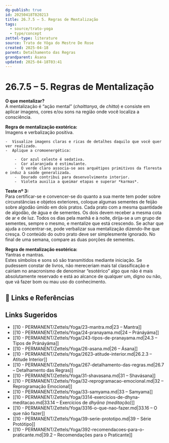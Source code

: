 ```yaml
---
dg-publish: true
id: 20250418T020213
title: 26.7.5 – 5. Regras de Mentalização
tags:
  - source/trato-yoga
  - type/concept
zettel-type: literature
source: Trato de Yôga do Mestre De Rose
created: 2025-04-18
parent: Detalhamento das Regras
grandparent: Ásana
updated: 2025-04-18T03:41
---
```


# 26.7.5 – 5. Regras de Mentalização

**O que mentalizar?**  
A mentalização é “ação mental” (*chaittanya*, de *chitta*) e consiste em aplicar imagens, cores e/ou sons na região onde você localiza a consciência.

**Regra de mentalização exotérica:**  
Imagens e verbalização positiva.  

    -  Visualize imagens claras e ricas de detalhes daquilo que você quer ver realizado.
    -  Aplique a cromoenergética:
    
        -  Cor azul celeste é sedativa.
        -  Cor alaranjada é estimulante.
        -  O verde claro associa-se aos arquétipos primitivos da floresta e induz à saúde generalizada.
        -  Dourado contribui para desenvolvimento interior.
        -  Violeta auxilia a queimar etapas e superar *karmas*.
    

**Teste nº 3:**  
Para certificar-se e convencer-se do quanto a sua mente tem poder sobre circunstâncias e objetos exteriores, coloque algumas sementes de feijão sobre algodão úmido em dois pratos. Cada prato com a mesma quantidade de algodão, de água e de sementes. Os dois devem receber a mesma cota de ar e de luz. Todos os dias pela manhã e à noite, dirija-se a um grupo de sementes, sempre o mesmo, e mentalize que está crescendo. Se achar que ajuda a concentrar-se, pode verbalizar sua mentalização dizendo-lhe que cresça. O conteúdo do outro prato deve ser simplesmente ignorado. No final de uma semana, compare as duas porções de sementes.

**Regra de mentalização esotérica:**  
Yantras e mantras.  
Estes símbolos e sons só são transmitidos mediante iniciação. Se pudessem constar de livros, não mereceriam mais tal classificação e cairiam no anacronismo de denominar “esotérico” algo que não é mais absolutamente reservado e está ao alcance de qualquer um, digno ou não, que vá fazer bom ou mau uso do conhecimento.

## 🔗 Links e Referências

## Links Sugeridos

- [[10 - PERMANENT/Zettels/Yoga/23-mantra.md|23 – Mantra]]
- [[10 - PERMANENT/Zettels/Yoga/24-pranayama.md|24 – Pránáyáma]]
- [[10 - PERMANENT/Zettels/Yoga/243-tipos-de-pranayama.md|24.3 – Tipos de Pránáyáma]]
- [[10 - PERMANENT/Zettels/Yoga/26-asana.md|26 – Ásana]]
- [[10 - PERMANENT/Zettels/Yoga/2623-atitude-interior.md|26.2.3 – Atitude Interior]]
- [[10 - PERMANENT/Zettels/Yoga/267-detalhamento-das-regras.md|26.7 – Detalhamento das Regras]]
- [[10 - PERMANENT/Zettels/Yoga/31-shavasana.md|31 – Shavásana]]
- [[10 - PERMANENT/Zettels/Yoga/32-reprogramacao-emocional.md|32 – Reprogramação Emocional]]
- [[10 - PERMANENT/Zettels/Yoga/33-samyama.md|33 – Samyama]]
- [[10 - PERMANENT/Zettels/Yoga/3314-exercicios-de-dhyna-meditacao.md|33.14 – Exercícios de *dhyāna (meditação)*]]
- [[10 - PERMANENT/Zettels/Yoga/3316-o-que-nao-fazer.md|33.16 – O que não fazer]]
- [[10 - PERMANENT/Zettels/Yoga/39-serie-prototipo.md|39 – Série Protótipo]]
- [[10 - PERMANENT/Zettels/Yoga/392-recomendacoes-para-o-praticante.md|39.2 – Recomendações para o Praticante]]